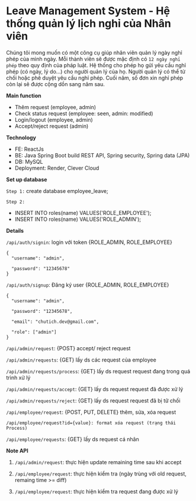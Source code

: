 # Leave Management System - Hệ thống quản lý lịch nghỉ của Nhân viên 
Chúng tôi mong muốn có một công cụ giúp nhân viên quản lý ngày nghỉ phép của mình ngày. Mỗi thành viên sẽ được mặc định có `12 ngày nghỉ phép` theo quy định của pháp luật. Hệ thống cho phép họ gửi yêu cầu nghỉ phép (có ngày, lý do...) cho người quản lý của họ. Người quản lý có thể từ chối hoặc phê duyệt yêu cầu nghỉ phép. Cuối năm, số đơn xin nghỉ phép còn lại sẽ được cộng dồn sang năm sau.

<strong>Main function</strong>
- Thêm request (employee, admin) 
- Check status request (employee: seen, admin: modified)
- Login/logout (employee, admin)
- Accept/reject request (admin)

<strong>Technology</strong>
- FE: ReactJs
- BE: Java Spring Boot build REST API, Spring security, Spring data (JPA)
- DB: MySQL
- Deployment: Render, Clever Cloud

<strong>Set up database</strong>

`Step 1:` create database employee_leave;

`Step 2:` 

- INSERT INTO roles(name) VALUES('ROLE_EMPLOYEE');
- INSERT INTO roles(name) VALUES('ROLE_ADMIN');


<strong>Details</strong>

`/api/auth/signin`: login với token {ROLE_ADMIN, ROLE_EMPLOYEE}

    {
      "username": "admin",
    
      "password": "12345678"
    }

`/api/auth/signup`: Đăng ký user {ROLE_ADMIN, ROLE_EMPLOYEE}

    {
      "username": "admin",
    
      "password": "12345678",
    
      "email": "chutich.dev@gmail.com",
    
      "role": ["admin"]
    }

`/api/admin/request`: {POST} accept/ reject request

`/api/admin/requests`: {GET} lấy ds các request của employee

`/api/admin/requests/process`: {GET} lấy ds request request đang trong quá trình xử lý

`/api/admin/requests/accept`: {GET} lấy ds request request đã được xử lý

`/api/admin/requests/reject`: {GET} lấy ds request request đã bị tữ chối

`/api/employee/request`: {POST, PUT, DELETE} thêm, sửa, xóa request

    /api/employee/request?id={value}: format xóa request (trạng thái Process)

`/api/employee/requests`: {GET} lấy ds request cá nhân


<strong>Note API</strong>

1. `/api/admin/request`: thực hiện update remaining time sau khi accept

2. `/api/employee/request`: thực hiện kiểm tra (ngày trùng với old request, remaing time >= diff)

3. `/api/employee/request`: thực hiện kiểm tra request đang được xử lý
